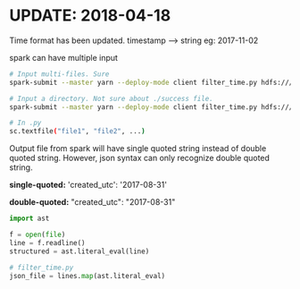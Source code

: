# UPDATE: 2018-04-18

Time format has been updated. timestamp --> string eg: 2017-11-02

spark can have multiple input

```bash
# Input multi-files. Sure
spark-submit --master yarn --deploy-mode client filter_time.py hdfs:///projects/group5/201*/part* hdfs:///projects/group5/filter_time

# Input a directory. Not sure about ./success file.
spark-submit --master yarn --deploy-mode client filter_time.py hdfs:///projects/group5/201*/ hdfs:///projects/group5/filter_time

# In .py
sc.textfile("file1", "file2", ...)
```



Output file from spark will have single quoted string instead of double quoted string. However, json syntax can only recognize double quoted string.

**single-quoted:** 'created_utc': '2017-08-31'

**double-quoted:** "created_utc": "2017-08-31"

```python
import ast

f = open(file)
line = f.readline()
structured = ast.literal_eval(line)

# filter_time.py
json_file = lines.map(ast.literal_eval)
```

